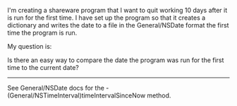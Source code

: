 I'm creating a shareware program that I want to quit working 10 days after it is run for the first time. I have set up the program so that it creates a dictionary and writes the date to a file in the General/NSDate format the first time the program is run. 

My question is:

Is there an easy way to compare the date the program was run for the first time to the current date?

----

See General/NSDate docs for the     - (General/NSTimeInterval)timeIntervalSinceNow method.